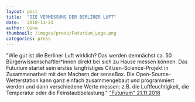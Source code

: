 ```yaml
---
layout: post
title:  "DIE VERMESSUNG DER BERLINER LUFT"
date:   2018-11-21 
author: Gina
thumbnail: /images/press/Futurium_Logo.png
categories: press
---
```

"Wie gut ist die Berliner Luft wirklich? Das werden demnächst ca. 50 Bürgerwissenschaftler*innen direkt bei sich zu Hause messen können. Das Futurium startet sein erstes langfristiges Citizen-Science-Projekt in Zusammenarbeit mit den Machern der senseBox. Die Open-Source-Wetterstation kann ganz einfach zusammengebaut und programmiert werden und dann verschiedene Werte messen: z.B. die Luftfeuchtigkeit, die Temperatur oder die Feinstaubbelastung."
<a href="https://futurium.de/de/blog/die-vermessung-der-berliner-luft" target="_blank">"Futurium" 21.11.2018</a>
